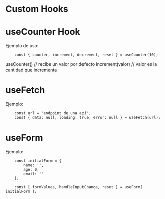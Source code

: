 # Custom Hooks



# useCounter Hook


Ejemplo de uso:
```
    const { counter, increment, decrement, reset } = useCounter(10);
```

useCounter() // recibe un valor por defecto
increment(valor) // valor es la cantidad que incrementa 


# useFetch

Ejemplo:
```
    const url = 'endpoint de una api';
    const { data: null, loading: true, error: null } = useFetch(url);

```

# useForm

Ejemplo:

```
    const initialForm = {
        name: '',
        age: 0,
        email: ''
    };
    
    const [ formValues, handleInputChange, reset ] = useForm( initialForm );

```